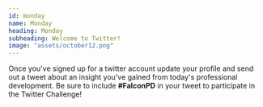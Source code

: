 ```yaml
---
id: monday 
name: Monday
heading: Monday
subheading: Welcome to Twitter!
image: "assets/october12.png"
---
```


Once you've signed up for a twitter account update your profile and send out a tweet about an insight you've gained from today's professional development. Be sure to include **\#FalconPD** in your tweet to participate in the Twitter Challenge!

